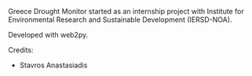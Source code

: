 Greece Drought Monitor started as an internship project with Institute for Environmental Research and Sustainable Development (IERSD-NOA).

Developed with web2py.

Credits:
* Stavros Anastasiadis
